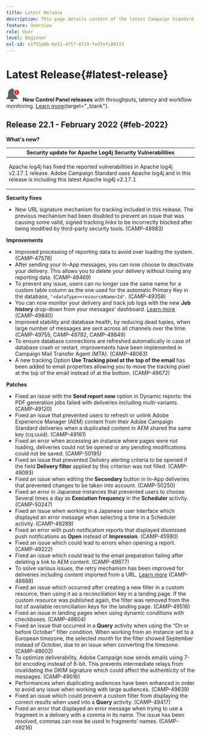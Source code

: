 ```yaml
---
title: Latest Release
description: This page details content of the latest Campaign Standard release
feature: Overview
role: User
level: Beginner
exl-id: e1f55a9b-be51-4f57-8719-fed7efc89113
---
```


# Latest Release{#latest-release}

![Control Panel](assets/do-not-localize/cp-icon.png) **New Control Panel releases** with throughputs, latency and workflow monitoring. [Learn more](https://experienceleague.adobe.com/docs/control-panel/using/release-notes.html){target="_blank"}.

## Release 22.1 - February 2022 {#feb-2022}

**What's new?**

<table> 
<thead> 
<tr> 
<th> <strong>Security update for Apache Log4j Security Vulnerabilities</strong><br /> </th> 
</tr> 
</thead> 
<tbody> 
<tr> 
<td>
<p>Apache log4j has fixed the reported vulnerabilities in Apache log4j v2.17.1 release. Adobe Campaign Standard uses Apache log4j and in this release is including this latest Apache log4j v2.17.1 </p>
</td> 
</tr> 
</tbody> 
</table>

**Security fixes**

* New URL signature mechanism for tracking included in this release. The previous mechanism had been disabled to prevent an issue that was causing some valid, signed tracking links to be incorrectly blocked after being modified by third-party security tools. (CAMP-48983)

**Improvements**

* Improved processing of reporting data to avoid over loading the system. (CAMP-47578)
* After sending your In-App messages, you can now choose to deactivate your delivery. This allows you to delete your delivery without losing any reporting data. (CAMP-48469)
* To prevent any issue, users can no longer use the same name for a custom table column as the one used for the automatic Primary Key in the database, `"<dataType><resourceName>Id"`. (CAMP-49358)
* You can now monitor your delivery and track job logs with the new **Job history** drop-down from your messages' dashboard. [Learn more](../../sending/using/monitoring-a-delivery.md) (CAMP-49840)
* Improved stability and database health, by reducing dead tuples, when large number of messages are sent across all channels over the time. (CAMP-49755, CAMP-49792, CAMP-49849)
* To ensure database connections are refreshed automatically in case of database crash or restart, improvements have been implemented in Campaign Mail Transfer Agent (MTA). (CAMP-48063)
* A new tracking Option **Use Tracking pixel at the top of the email** has been added to email properties allowing you to move the tracking pixel at the top of the email instead of at the bottom. (CAMP-49672)

**Patches**

* Fixed an issue with the **Send report now** option in Dynamic reports: the PDF generation jobs failed with deliveries including multi-variants. (CAMP-49120)
* Fixed an issue that prevented users to refresh or unlink Adobe Experience Manager (AEM) content from their Adobe Campaign Standard deliveries when a duplicated content in AEM shared the same key (cq:uuid). (CAMP-49161)
* Fixed an error when accessing an instance where pages were not loading, deliveries could not be opened or any pending modifications could not be saved. (CAMP-50195)
* Fixed an issue that prevented Delivery alerting criteria to be opened if the field **Delivery filter** applied by this criterion was not filled. (CAMP-49093)
* Fixed an issue when editing the **Secondary** button in In-App deliveries that prevented changes to be taken into account. (CAMP-50250)
* Fixed an error in Japanese instances that prevented users to choose Several times a day as **Execution frequency** in the **Scheduler** activity. (CAMP-50247)
* Fixed an issue when working in a Japanese user interface which displayed an error message when selecting a time in a Scheduler activity. (CAMP-49289)
* Fixed an error with push notification reports that displayed dismissed push notifications as **Open** instead of **Impression**. (CAMP-45980)
* Fixed an issue which could lead to errors when opening a report. (CAMP-49222)
* Fixed an issue which could lead to the email preparation failing after deleting a link to AEM content. (CAMP-49877)
* To solve various issues, the retry mechanism has been improved for deliveries including content imported from a URL. [Learn more](../../designing/using/using-existing-content.md#retrieving-content-from-a-url-automatically-at-preparation-time) (CAMP-48888)
* Fixed an issue which occurred after creating a new filter in a custom resource, then using it as a reconciliation key in a landing page. If the custom resource was published again, the filter was removed from the list of available reconciliation keys for the landing page. (CAMP-49516)
* Fixed an issue in landing pages when using dynamic conditions with checkboxes. (CAMP-48604)
* Fixed an issue that occurred in a **Query** activity when using the “On or before October” filter condition. When working from an instance set to a European timezone, the selected month for the filter showed September instead of October, due to an issue when converting the timezone. (CAMP-48602)
* To optimize deliverability, Adobe Campaign now sends emails using 7-bit encoding instead of 8-bit. This prevents intermediate relays from invalidating the DKIM signature which could affect the authenticity of the messages. (CAMP-49016)
* Performances when duplicating audiences have been enhanced in order to avoid any issue when working with large audiences. (CAMP-49639)
* Fixed an issue which could prevent a custom filter from displaying the correct results when used into a **Query** activity. (CAMP-49417)
* Fixed an error that displayed an error message when trying to use a fragment in a delivery with a comma in its name. The issue has been resolved, commas can now be used in fragments’ names. (CAMP-49216)

